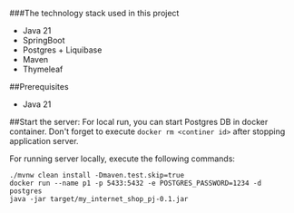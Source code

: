 ###The technology stack used in this project
- Java 21
- SpringBoot
- Postgres + Liquibase
- Maven
- Thymeleaf

##Prerequisites
- Java 21

##Start the server:
For local run, you can start Postgres DB in docker container. Don't forget to execute `docker rm <continer id>`
after stopping application server.

For running server locally, execute the following commands:
```
./mvnw clean install -Dmaven.test.skip=true 
docker run --name p1 -p 5433:5432 -e POSTGRES_PASSWORD=1234 -d postgres
java -jar target/my_internet_shop_pj-0.1.jar
```
